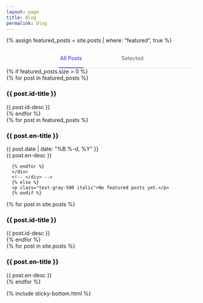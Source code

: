 ```yaml
---
layout: page
title: Blog
permalink: blog
---
```


{% assign featured_posts = site.posts | where: "featured", true %}

<div class="mb-8">
    <!-- Tab navigation with major spacing -->
    <div style="border-bottom: 1px solid #e5e7eb;">
        <nav style="display: flex; justify-content: center; margin-bottom: -1px;">
            <div style="display: flex; gap: 6rem;">
                <a id="all-label" href="javascript:void(0)" onclick="showTab('all')"
                    style="border-bottom: 2px solid #4f46e5; padding: 1rem 0.25rem; font-size: 0.875rem; font-weight: 500; color: #4f46e5; white-space: nowrap; text-decoration: none;"
                    aria-current="page">All Posts</a>
                <a id="featured-label" href="javascript:void(0)" onclick="showTab('featured')"
                    style="border-bottom: 2px solid transparent; padding: 1rem 0.25rem; font-size: 0.875rem; font-weight: 500; color: #6b7280; white-space: nowrap; text-decoration: none;">Selected</a>
            </div>
        </nav>
    </div>


  <!-- Featured Tab Content -->
  <div id="featured-tab" class="tab-content">
      {% if featured_posts.size > 0 %}
      <!-- <div class="grid md:grid-cols-2 gap-6"> -->
        <div data-lang="id" class="hidden">
      {% for post in featured_posts %}
      <div class="py-3">
          <h3>
              <a href="{{site.baseurl}}{{ post.url }}" style="color: black; text-decoration: none;">
                  <strong>{{ post.id-title }}</strong>
              </a>
          </h3>
          <div class="text-sm text-gray-400">{{ post.id-desc }}</div>
      </div>
      {% endfor %}
      </div>

<div data-lang="en">
      {% for post in featured_posts %}
<div class="py-3">
    <h3>
        <a href="{{site.baseurl}}{{ post.url }}" style="color: black; text-decoration: none;">
            <strong>{{ post.en-title }}</strong>
        </a>
    </h3>
    <div class="text-xs text-gray-500">
        {{ post.date | date: "%B %-d, %Y" }}
    </div>
    <div class="text-sm text-gray-400">{{ post.en-desc }}</div>
</div>

      {% endfor %}
      </div>
      <!-- </div> -->
      {% else %}
      <p class="text-gray-500 italic">No featured posts yet.</p>
      {% endif %}

  </div>


<div id="all-tab" class="tab-content hidden">
<div data-lang="id" class="hidden">
    {% for post in site.posts %}
    <div class="py-3">
        <h3>
            <a href="{{site.baseurl}}{{ post.url }}" style="color: black; text-decoration: none;">
            <strong>{{ post.id-title }}</strong>
            </a>
    </h3>
    <div class="text-sm text-gray-400">{{ post.id-desc }}</div>
</div>
{% endfor %}
    </div>

<div data-lang="en">
    {% for post in site.posts %}
    <div class="py-3">
        <h3>
            <a href="{{site.baseurl}}{{ post.url }}" style="color: black; text-decoration: none;">
            <strong>{{ post.en-title }}</strong>
            </a>
    </h3>
    <div class="text-sm text-gray-400">{{ post.en-desc }}</div>
</div>
    {% endfor %}
    </div>

</div>

<script>
    function showTab(tabName) {
        // Hide all tabs
        const tabContents = document.querySelectorAll('.tab-content');
        tabContents.forEach(tab => tab.classList.add('hidden'));

        // Show the selected tab
        const selectedTab = document.getElementById(tabName + '-tab');
        if (selectedTab) {
            selectedTab.classList.remove('hidden');
        }

        // Reset all tab styles
        document.getElementById('featured-label').style.borderBottomColor = 'transparent';
        document.getElementById('featured-label').style.color = '#6b7280';
        document.getElementById('all-label').style.borderBottomColor = 'transparent';
        document.getElementById('all-label').style.color = '#6b7280';

        // Activate the selected tab
        document.getElementById(tabName + '-label').style.borderBottomColor = '#4f46e5';
        document.getElementById(tabName + '-label').style.color = '#4f46e5';
    }

    // Initialize tabs - make All Posts the default
    document.addEventListener('DOMContentLoaded', function () {
        showTab('all');
    });
</script>

<style>
    .active {
        font-weight: 500;
        color: #4f46e5;
        border-bottom: 2px solid #4f46e5;
    }
</style>

{% include sticky-bottom.html %}